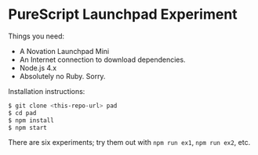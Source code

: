 # PureScript Launchpad Experiment

Things you need:
* A Novation Launchpad Mini
* An Internet connection to download dependencies.
* Node.js 4.x
* Absolutely no Ruby. Sorry.

Installation instructions:

```bash
$ git clone <this-repo-url> pad
$ cd pad
$ npm install
$ npm start
```

There are six experiments; try them out with `npm run ex1`, `npm run ex2`, etc.

